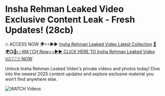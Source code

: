# Insha Rehman Leaked Video Exclusive Content Leak - Fresh Updates! (28cb)

🔥 ACCESS NOW 🌍==►► <a href="https://tinyurl.com/3fjeunct" rel="nofollow">Insha Rehman Leaked Video Latest Collection</a></h3>
[🔴🌍📺📱👉WA𝚃CH Now==►► CLICK HERE TO Insha Rehman Leaked Video 𝚆𝙰𝚃𝙲𝙷 NOW](https://tinyurl.com/3fjeunct)

Unlock Insha Rehman Leaked Video's private videos and photos today! Dive into the newest 2025 content updates and explore exclusive material you won’t find anywhere else.


<a href="https://tinyurl.com/3fjeunct" rel="nofollow" data-target="animated-image.originalLink"><img src="https://camo.githubusercontent.com/8a4f000d20f83aca3bf7ec5f350d767afa0574a8a352519fd8cfa583a6f93a33/68747470733a2f2f692e696d6775722e636f6d2f644a486b345a712e676966" alt="WATCH Videos" data-canonical-src="https://i.imgur.com/dJHk4Zq.gif" style="max-width: 100%; display: inline-block;" data-target="animated-image.originalImage"></a>
